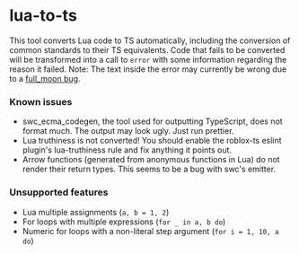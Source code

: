 # lua-to-ts

This tool converts Lua code to TS automatically, including the conversion of common standards to their TS equivalents.
Code that fails to be converted will be transformed into a call to `error` with some information regarding the reason it failed. Note: The text inside the error may currently be wrong due to a [full_moon bug](https://github.com/Kampfkarren/full-moon/issues/161).

### Known issues
- swc_ecma_codegen, the tool used for outputting TypeScript, does not format much. The output may look ugly. Just run prettier.
- Lua truthiness is not converted! You should enable the roblox-ts eslint plugin's lua-truthiness rule and fix anything it points out.
- Arrow functions (generated from anonymous functions in Lua) do not render their return types. This seems to be a bug with swc's emitter.

### Unsupported features
- Lua multiple assignments (`a, b = 1, 2`)
- For loops with multiple expressions (`for _ in a, b do`)
- Numeric for loops with a non-literal step argument (`for i = 1, 10, a do`)
